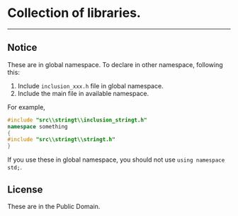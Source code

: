 
# Collection of libraries.

---

## Notice

These are in global namespace. To declare in other namespace, following this:

1. Include `inclusion_xxx.h` file in global namespace.
2. Include the main file in available namespace.

For example,

```cpp
#include "src\\stringt\\inclusion_stringt.h"
namespace something
{
#include "src\\stringt\\stringt.h"
}
```

If you use these in global namespace, you should not use `using namespace std;`.

## License

These are in the Public Domain.
